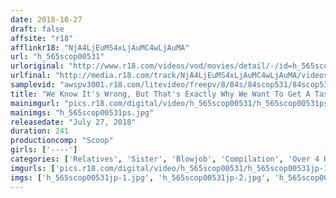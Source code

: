 ```yaml
---
date: 2018-10-27
draft: false
affsite: "r18"
afflinkr18: "NjA4LjEuMS4xLjAuMC4wLjAuMA"
url: "h_565scop00531"
urloriginal: "http://www.r18.com/videos/vod/movies/detail/-/id=h_565scop00531"
urlfinal: "http://media.r18.com/track/NjA4LjEuMS4xLjAuMC4wLjAuMA/videos/vod/movies/detail/-/id=h_565scop00531"
samplevid: "awspv3001.r18.com/litevideo/freepv/8/84s/84scop531/84scop531_dmb_w.mp4"
title: "We Know It's Wrong, But That's Exactly Why We Want To Get A Taste Of Forbidden Sexual Relations!! Sure, Maybe We're Related By Blood, But When You Strip A Woman Down, She's Just A Piece Of Pussy! When You See A Naked Lady, There's Only One Thing To Do!! Incest Greatest Hits Collection 4 Hour Special Part 2 2"
mainimgurl: "pics.r18.com/digital/video/h_565scop00531/h_565scop00531ps.jpg"
mainimgs: "h_565scop00531ps.jpg"
releasedate: "July 27, 2018"
duration: 241
productioncomp: "Scoop"
girls: ['----']
categories: ['Relatives', 'Sister', 'Blowjob', 'Compilation', 'Over 4 Hours', 'Hi-Def']
imgurls: ['pics.r18.com/digital/video/h_565scop00531/h_565scop00531jp-1.jpg', 'pics.r18.com/digital/video/h_565scop00531/h_565scop00531jp-2.jpg', 'pics.r18.com/digital/video/h_565scop00531/h_565scop00531jp-3.jpg', 'pics.r18.com/digital/video/h_565scop00531/h_565scop00531jp-4.jpg', 'pics.r18.com/digital/video/h_565scop00531/h_565scop00531jp-5.jpg', 'pics.r18.com/digital/video/h_565scop00531/h_565scop00531jp-6.jpg', 'pics.r18.com/digital/video/h_565scop00531/h_565scop00531jp-7.jpg', 'pics.r18.com/digital/video/h_565scop00531/h_565scop00531jp-8.jpg', 'pics.r18.com/digital/video/h_565scop00531/h_565scop00531jp-9.jpg', 'pics.r18.com/digital/video/h_565scop00531/h_565scop00531jp-10.jpg', 'pics.r18.com/digital/video/h_565scop00531/h_565scop00531jp-11.jpg', 'pics.r18.com/digital/video/h_565scop00531/h_565scop00531jp-12.jpg', 'pics.r18.com/digital/video/h_565scop00531/h_565scop00531jp-13.jpg', 'pics.r18.com/digital/video/h_565scop00531/h_565scop00531jp-14.jpg', 'pics.r18.com/digital/video/h_565scop00531/h_565scop00531jp-15.jpg', 'pics.r18.com/digital/video/h_565scop00531/h_565scop00531jp-16.jpg', 'pics.r18.com/digital/video/h_565scop00531/h_565scop00531jp-17.jpg', 'pics.r18.com/digital/video/h_565scop00531/h_565scop00531jp-18.jpg', 'pics.r18.com/digital/video/h_565scop00531/h_565scop00531jp-19.jpg', 'pics.r18.com/digital/video/h_565scop00531/h_565scop00531jp-20.jpg']
imgs: ['h_565scop00531jp-1.jpg', 'h_565scop00531jp-2.jpg', 'h_565scop00531jp-3.jpg', 'h_565scop00531jp-4.jpg', 'h_565scop00531jp-5.jpg', 'h_565scop00531jp-6.jpg', 'h_565scop00531jp-7.jpg', 'h_565scop00531jp-8.jpg', 'h_565scop00531jp-9.jpg', 'h_565scop00531jp-10.jpg', 'h_565scop00531jp-11.jpg', 'h_565scop00531jp-12.jpg', 'h_565scop00531jp-13.jpg', 'h_565scop00531jp-14.jpg', 'h_565scop00531jp-15.jpg', 'h_565scop00531jp-16.jpg', 'h_565scop00531jp-17.jpg', 'h_565scop00531jp-18.jpg', 'h_565scop00531jp-19.jpg', 'h_565scop00531jp-20.jpg']
---
```

